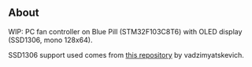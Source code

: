 ## About

WIP: PC fan controller on Blue Pill (STM32F103C8T6) with OLED display (SSD1306, mono 128x64).

SSD1306 support used comes from [this repository](https://github.com/vadzimyatskevich/STM32F103_SSD1306/) by vadzimyatskevich.
